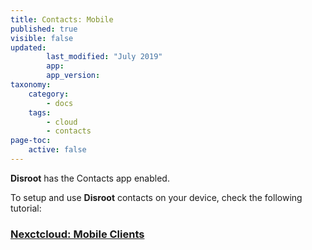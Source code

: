 ```yaml
---
title: Contacts: Mobile
published: true
visible: false
updated:
        last_modified: "July 2019"
        app:
        app_version:
taxonomy:
    category:
        - docs
    tags:
        - cloud
        - contacts
page-toc:
    active: false
---
```


**Disroot** has the Contacts app enabled.

To setup and use **Disroot** contacts on your device, check the following tutorial:

### [Nexctcloud: Mobile Clients](/cloud/clients/mobile)
